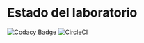 # Estado del laboratorio
[![Codacy Badge](https://api.codacy.com/project/badge/Grade/2f8ac60b09c3471fb3910bba6db43e58)](https://app.codacy.com/app/nontoa/Lab07?utm_source=github.com&utm_medium=referral&utm_content=nontoa/Lab07&utm_campaign=Badge_Grade_Dashboard)
[![CircleCI](https://circleci.com/gh/nontoa/Lab07.svg?style=svg)](https://circleci.com/gh/nontoa/Lab07)
